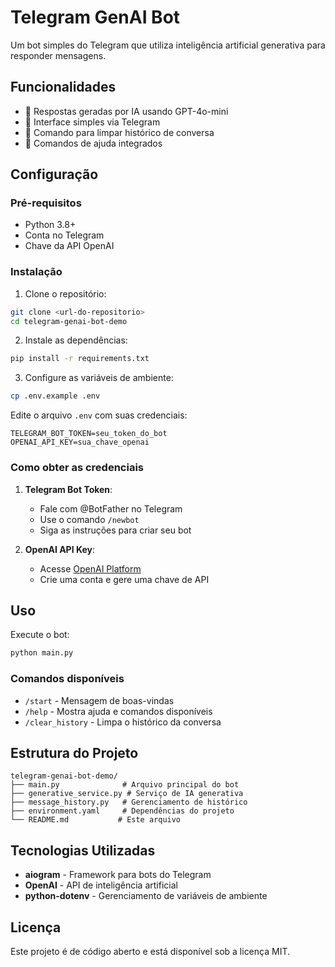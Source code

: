 # Telegram GenAI Bot

Um bot simples do Telegram que utiliza inteligência artificial generativa para responder mensagens.

## Funcionalidades

- 🤖 Respostas geradas por IA usando GPT-4o-mini
- 💬 Interface simples via Telegram
- 🧹 Comando para limpar histórico de conversa
- 📝 Comandos de ajuda integrados

## Configuração

### Pré-requisitos

- Python 3.8+
- Conta no Telegram
- Chave da API OpenAI

### Instalação

1. Clone o repositório:

```bash
git clone <url-do-repositorio>
cd telegram-genai-bot-demo
```

2. Instale as dependências:

```bash
pip install -r requirements.txt
```

3. Configure as variáveis de ambiente:

```bash
cp .env.example .env
```

Edite o arquivo `.env` com suas credenciais:

```
TELEGRAM_BOT_TOKEN=seu_token_do_bot
OPENAI_API_KEY=sua_chave_openai
```

### Como obter as credenciais

1. **Telegram Bot Token**:

   - Fale com @BotFather no Telegram
   - Use o comando `/newbot`
   - Siga as instruções para criar seu bot

2. **OpenAI API Key**:
   - Acesse [OpenAI Platform](https://platform.openai.com/)
   - Crie uma conta e gere uma chave de API

## Uso

Execute o bot:

```bash
python main.py
```

### Comandos disponíveis

- `/start` - Mensagem de boas-vindas
- `/help` - Mostra ajuda e comandos disponíveis
- `/clear_history` - Limpa o histórico da conversa

## Estrutura do Projeto

```
telegram-genai-bot-demo/
├── main.py              # Arquivo principal do bot
├── generative_service.py # Serviço de IA generativa
├── message_history.py   # Gerenciamento de histórico
├── environment.yaml     # Dependências do projeto
└── README.md           # Este arquivo
```

## Tecnologias Utilizadas

- **aiogram** - Framework para bots do Telegram
- **OpenAI** - API de inteligência artificial
- **python-dotenv** - Gerenciamento de variáveis de ambiente

## Licença

Este projeto é de código aberto e está disponível sob a licença MIT.
